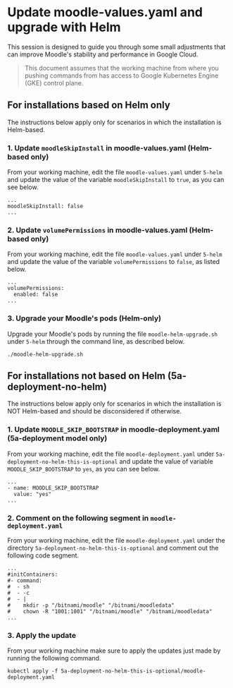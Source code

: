 # Update moodle-values.yaml and upgrade with Helm

This session is designed to guide you through some small adjustments that can improve Moodle's stability and performance in Google Cloud. 

> This document assumes that the working machine from where you pushing commands from has access to Google Kubernetes Engine (GKE) control plane.

## For installations based on Helm only

The instructions below apply only for scenarios in which the installation is Helm-based.

### 1. Update `moodleSkipInstall` in moodle-values.yaml (Helm-based only)

From your working machine, edit the file `moodle-values.yaml` under `5-helm` and update the value of the variable `moodleSkipInstall` to `true`, as you can see below.

```
...
moodleSkipInstall: false
...
```

### 2. Update `volumePermissions` in moodle-values.yaml (Helm-based only)

From your working machine, edit the file `moodle-values.yaml` under `5-helm` and update the value of the variable `volumePermissions` to `false`, as listed below.

```
...
volumePermissions:
  enabled: false
...
```

### 3. Upgrade your Moodle's pods (Helm-only)

Upgrade your Moodle's pods by running the file `moodle-helm-upgrade.sh` under `5-helm` through the command line, as described below.

```
./moodle-helm-upgrade.sh
```
## For installations not based on Helm (5a-deployment-no-helm)

The instructions below apply only for scenarios in which the installation is NOT Helm-based and should be disconsidered if otherwise.

### 1. Update `MOODLE_SKIP_BOOTSTRAP` in moodle-deployment.yaml (5a-deployment model only)

From your working machine, edit the file `moodle-deployment.yaml` under `5a-deployment-no-helm-this-is-optional` and update the value of variable `MOODLE_SKIP_BOOTSTRAP` to `yes`, as you can see below.

```
...
- name: MOODLE_SKIP_BOOTSTRAP
  value: "yes" 
...
```
### 2. Comment on the following segment in `moodle-deployment.yaml`

From your working machine, edit the file `moodle-deployment.yaml` under the directory `5a-deployment-no-helm-this-is-optional` and comment out the following code segment.

```
...
#initContainers:
#- command:
#  - sh
#  - -c
#  - |
#    mkdir -p "/bitnami/moodle" "/bitnami/moodledata"
#    chown -R "1001:1001" "/bitnami/moodle" "/bitnami/moodledata"
...
```
### 3. Apply the update

From your working machine make sure to apply the updates just made by running the following command.

```
kubectl apply -f 5a-deployment-no-helm-this-is-optional/moodle-deployment.yaml
```